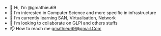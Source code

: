 - 👋 Hi, I’m @gmathieu69
- 👀 I’m interested in Computer Science and more specific in infrastructure
- 🌱 I’m currently learning SAN, Virtualisation, Network 
- 💞️ I’m looking to collaborate on GLPI and others stuffs
- 📫 How to reach me gmathieu69@gmail.Com

<!---
gmathieu69/gmathieu69 is a ✨ special ✨ repository because its `README.md` (this file) appears on your GitHub profile.
You can click the Preview link to take a look at your changes.
--->

